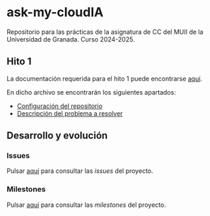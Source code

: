 # ask-my-cloudIA

Repositorio para las prácticas de la asignatura de CC del MUII de la Universidad de Granada. Curso 2024-2025.

## Hito 1

La documentación requerida para el hito 1 puede encontrarse [aquí](https://github.com/feglez/ask-my-cloudIA/blob/main/doc/Hito%201.md).

En dicho archivo se encontrarán los siguientes apartados:
- [Configuración del repositorio](doc/Hito%201.md#configuración-del-repositorio)
- [Descripción del problema a resolver](doc/Hito%201.md#descripción-del-problema-a-resolver)

## Desarrollo y evolución

### Issues

Pulsar [aquí](https://github.com/feglez/ask-my-cloudIA/issues) para consultar las *issues* del proyecto.

### Milestones

Pulsar [aquí](https://github.com/feglez/ask-my-cloudIA/milestones) para consultar las *milestones* del proyecto.